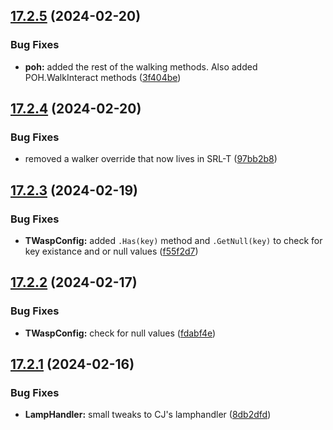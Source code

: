 ## [17.2.5](https://github.com/Torwent/WaspLib/compare/v17.2.4...v17.2.5) (2024-02-20)


### Bug Fixes

* **poh:** added the rest of the walking methods. Also added POH.WalkInteract methods ([3f404be](https://github.com/Torwent/WaspLib/commit/3f404be97db9074a697c82e3ae2cdc8d50eeb046))



## [17.2.4](https://github.com/Torwent/WaspLib/compare/v17.2.3...v17.2.4) (2024-02-20)


### Bug Fixes

* removed a walker override that now lives in SRL-T ([97bb2b8](https://github.com/Torwent/WaspLib/commit/97bb2b86e08e517d20686eab716025f70686f918))



## [17.2.3](https://github.com/Torwent/WaspLib/compare/v17.2.2...v17.2.3) (2024-02-19)


### Bug Fixes

* **TWaspConfig:** added `.Has(key)` method and `.GetNull(key)` to check for key existance and or null values ([f55f2d7](https://github.com/Torwent/WaspLib/commit/f55f2d77370846c40015d96cbe8af8f81620782e))



## [17.2.2](https://github.com/Torwent/WaspLib/compare/v17.2.1...v17.2.2) (2024-02-17)


### Bug Fixes

* **TWaspConfig:** check for null values ([fdabf4e](https://github.com/Torwent/WaspLib/commit/fdabf4e5b3b5cd9be4155e27890e901a310bef66))



## [17.2.1](https://github.com/Torwent/WaspLib/compare/v17.2.0...v17.2.1) (2024-02-16)


### Bug Fixes

* **LampHandler:** small tweaks to CJ's lamphandler ([8db2dfd](https://github.com/Torwent/WaspLib/commit/8db2dfd10311e2cd971005dd38d78f63b10a1a8f))



